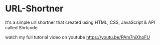# URL-Shortner
It's a simple url shortner that created using HTML, CSS, JavaScript &amp; API called Shrtcode

watch my full tutorial video on youtube 
https://youtu.be/PAm7niXhoFU
